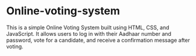 # Online-voting-system
This is a simple Online Voting System built using HTML, CSS, and JavaScript. It allows users to log in with their Aadhaar number and password, vote for a candidate, and receive a confirmation message after voting.

